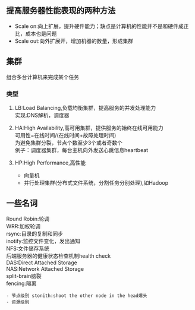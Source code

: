 ## 提高服务器性能表现的两种方法

- Scale on:向上扩展，提升硬件能力；缺点是计算机的性能并不是和硬件成正比，成本也是问题  
- Scale out:向外扩展开，增加机器的数量，形成集群

## 集群

组合多台计算机来完成某个任务

### 类型

1. LB:Load Balancing,负载均衡集群，提高服务的并发处理能力  
    实现:DNS解析，调度器

2. HA:High Availability,高可用集群，提供服务的始终在线可用能力  
    可用性=在线时间/(在线时间+故障处理时间)  
    为避免集群分裂，节点个数至少3个或者奇数个  
    例子：调度器集群，每台主机向外发送心跳信息heartbeat

3. HP:High Performance,高性能  
    - 向量机
    - 并行处理集群(分布式文件系统，分割任务分别处理),如Hadoop

## 一些名词

Round Robin:轮调  
WRR:加权轮调  
rsync:目录的复制和同步  
inotify:监控文件变化，发出通知  
NFS:文件储存系统  
后端服务器的健康状态检查机制health check  
DAS:Direct Attached Storage  
NAS:Network Attached Storage  
split-brain脑裂  
fencing:隔离

    - 节点级别 stonith:shoot the other node in the head爆头  
    - 资源级别